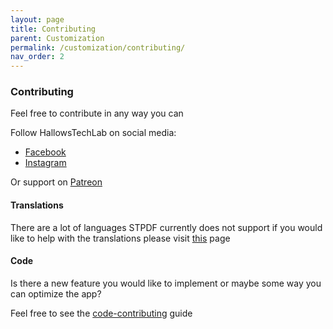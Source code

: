 ```yaml
---
layout: page
title: Contributing
parent: Customization
permalink: /customization/contributing/
nav_order: 2
---
```


### Contributing

Feel free to contribute in any way you can

Follow HallowsTechLab on social media:

* [Facebook](https://www.facebook.com/Hallows.Tech.Lab)
* [Instagram](https://www.instagram.com/hallowstechlab/)

Or support on [Patreon](https://www.patreon.com/hallowf)

#### Translations

There are a lot of languages STPDF currently does not support if you would like to help with the translations please visit [this](contributing/) page

#### Code

Is there a new feature you would like to implement or maybe some way you can optimize the app?

Feel free to see the [code-contributing](contributing/) guide